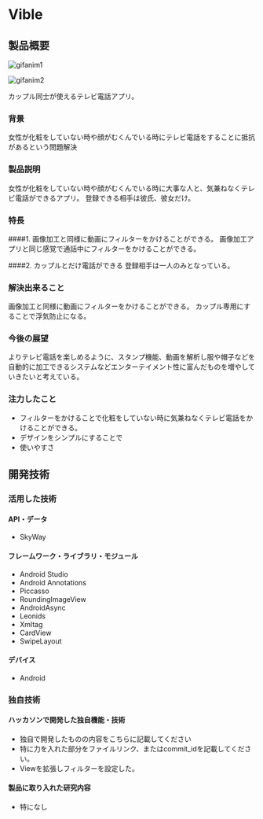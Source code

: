 # Vible
## 製品概要

![gifanim1](https://github.com/jphacks/TK_11/blob/master/anim.gif)

![gifanim2](https://github.com/jphacks/TK_11/blob/master/anim2.gif)

カップル同士が使えるテレビ電話アプリ。
### 背景
女性が化粧をしていない時や顔がむくんでいる時にテレビ電話をすることに抵抗があるという問題解決
### 製品説明
女性が化粧をしていない時や顔がむくんでいる時に大事な人と、気兼ねなくテレビ電話ができるアプリ。
登録できる相手は彼氏、彼女だけ。
### 特長
####1. 画像加工と同様に動画にフィルターをかけることができる。
画像加工アプリと同じ感覚で通話中にフィルターをかけることができる。

####2. カップルとだけ電話ができる
登録相手は一人のみとなっている。

### 解決出来ること
画像加工と同様に動画にフィルターをかけることができる。
カップル専用にすることで浮気防止になる。

### 今後の展望
よりテレビ電話を楽しめるように、スタンプ機能、動画を解析し服や帽子などを自動的に加工できるシステムなどエンターテイメント性に富んだものを増やしていきたいと考えている。

### 注力したこと
* フィルターをかけることで化粧をしていない時に気兼ねなくテレビ電話をかけることができる。
* デザインをシンプルにすることで
* 使いやすさ

## 開発技術
### 活用した技術
#### API・データ
* SkyWay

#### フレームワーク・ライブラリ・モジュール
* Android Studio
* Android Annotations
* Piccasso
* RoundingImageView
* AndroidAsync
* Leonids
* Xmltag
* CardView
* SwipeLayout

#### デバイス
* Android

### 独自技術
#### ハッカソンで開発した独自機能・技術
* 独自で開発したものの内容をこちらに記載してください
* 特に力を入れた部分をファイルリンク、またはcommit_idを記載してください。
* Viewを拡張しフィルターを設定した。 


#### 製品に取り入れた研究内容
* 特になし
